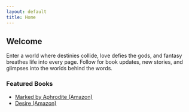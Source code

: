 ```yaml
---
layout: default
title: Home
---
```


## Welcome

Enter a world where destinies collide, love defies the gods, and fantasy breathes life into every page. Follow for book updates, new stories, and glimpses into the worlds behind the words.

### Featured Books

- [Marked by Aphrodite (Amazon)](https://amazon.com/dp/EXAMPLE1)
- [Desire (Amazon)](https://amazon.com/dp/EXAMPLE2)
